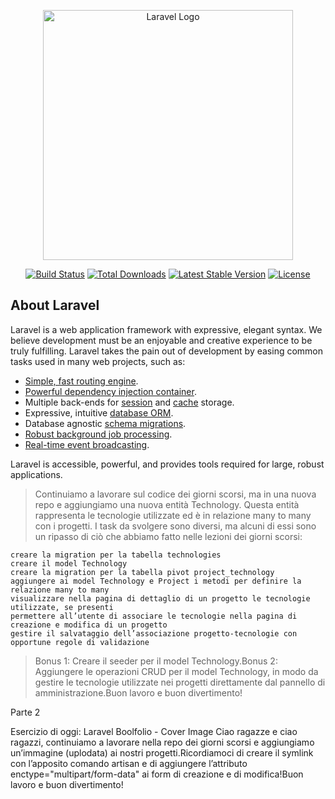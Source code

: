 <p align="center"><a href="https://laravel.com" target="_blank"><img src="https://raw.githubusercontent.com/laravel/art/master/logo-lockup/5%20SVG/2%20CMYK/1%20Full%20Color/laravel-logolockup-cmyk-red.svg" width="400" alt="Laravel Logo"></a></p>

<p align="center">
<a href="https://github.com/laravel/framework/actions"><img src="https://github.com/laravel/framework/workflows/tests/badge.svg" alt="Build Status"></a>
<a href="https://packagist.org/packages/laravel/framework"><img src="https://img.shields.io/packagist/dt/laravel/framework" alt="Total Downloads"></a>
<a href="https://packagist.org/packages/laravel/framework"><img src="https://img.shields.io/packagist/v/laravel/framework" alt="Latest Stable Version"></a>
<a href="https://packagist.org/packages/laravel/framework"><img src="https://img.shields.io/packagist/l/laravel/framework" alt="License"></a>
</p>

## About Laravel

Laravel is a web application framework with expressive, elegant syntax. We believe development must be an enjoyable and creative experience to be truly fulfilling. Laravel takes the pain out of development by easing common tasks used in many web projects, such as:

- [Simple, fast routing engine](https://laravel.com/docs/routing).
- [Powerful dependency injection container](https://laravel.com/docs/container).
- Multiple back-ends for [session](https://laravel.com/docs/session) and [cache](https://laravel.com/docs/cache) storage.
- Expressive, intuitive [database ORM](https://laravel.com/docs/eloquent).
- Database agnostic [schema migrations](https://laravel.com/docs/migrations).
- [Robust background job processing](https://laravel.com/docs/queues).
- [Real-time event broadcasting](https://laravel.com/docs/broadcasting).

Laravel is accessible, powerful, and provides tools required for large, robust applications.

> Continuiamo a lavorare sul codice dei giorni scorsi, ma in una nuova repo e aggiungiamo una nuova entità Technology. Questa entità rappresenta le tecnologie utilizzate ed è in relazione many to many con i progetti.
> I task da svolgere sono diversi, ma alcuni di essi sono un ripasso di ciò che abbiamo fatto nelle lezioni dei giorni scorsi:

    creare la migration per la tabella technologies
    creare il model Technology
    creare la migration per la tabella pivot project_technology
    aggiungere ai model Technology e Project i metodi per definire la relazione many to many
    visualizzare nella pagina di dettaglio di un progetto le tecnologie utilizzate, se presenti
    permettere all’utente di associare le tecnologie nella pagina di creazione e modifica di un progetto
    gestire il salvataggio dell’associazione progetto-tecnologie con opportune regole di validazione
> Bonus 1:
> Creare il seeder per il model Technology.Bonus 2:
> Aggiungere le operazioni CRUD per il model Technology, in modo da gestire le tecnologie utilizzate nei progetti direttamente dal pannello di amministrazione.Buon lavoro e buon divertimento!

Parte 2 

Esercizio di oggi: Laravel Boolfolio - Cover Image Ciao ragazze e ciao ragazzi, continuiamo a lavorare nella repo dei giorni scorsi e aggiungiamo un’immagine (uplodata) ai nostri progetti.Ricordiamoci di creare il symlink con l’apposito comando artisan e di aggiungere l’attributo enctype="multipart/form-data" ai form di creazione e di modifica!Buon lavoro e buon divertimento!
